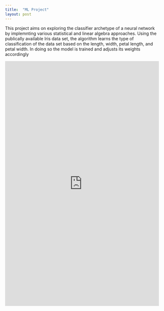 ```yaml
---
title:  "ML Project"
layout: post
---
```




This project aims on exploring the classifier archetype of a neural network by implemnting various statistical and linear algebra approaches. Using the publically available Iris data set, the algorithm learns the type of classification of the data set based on the length, width, petal length, and petal width. In doing so the model is trained and adjusts its weights accordingly
   
<iframe src="https://docs.google.com/document/d/e/2PACX-1vQzmRPl4rjBxhakIYVngQBDZWlwK9GdA1lqga9CZaS2Gk9M6Haw0pioxWiMtb3f3IpycqIQctZwUWa6/pub" style="width:100%; height:800px;" frameborder="0"></iframe>


